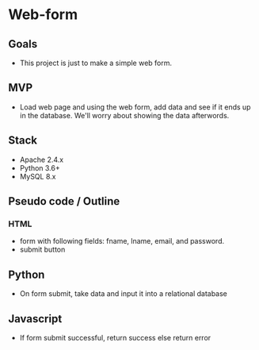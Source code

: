 # Web-form

## Goals
- This project is just to make a simple web form.

## MVP
- Load web page and using the web form, add data and see if it ends up in the database. We'll worry about showing the data afterwords.

## Stack
- Apache 2.4.x
- Python 3.6+
- MySQL 8.x

## Pseudo code / Outline

### HTML
- form with following fields: fname, lname, email, and password.
- submit button

## Python
- On form submit, take data and input it into a relational database 

## Javascript
- If form submit successful, return success else return error
